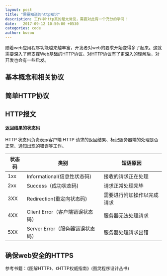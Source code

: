 ```yaml
---
layout: post
title: "需要知道的http知识"
description: 工作中http真的是太常见，需要对此有一个充分的学习！
date:   2017-09-12 10:50:00 +0530
categories: code
author: bwzou
---
```

随着web应用程序功能越来越丰富，开发者对web的要求开始变得多了起来。这就需要深入了解支撑Web基础的HTTP协议。对HTTP协议有了更深入的理解后，对开发也会有一些启发。

## 基本概念和相关协议


## 简单HTTP协议


## HTTP报文

#### 返回结果的状态码
HTTP 状态码负责表示客户端 HTTP 请求的返回结果、标记服务器端的处理是否正常、通知出现的错误等工作。

  状态码  |             类别             |       短语原因           
---------|----------------------------- |--------------------
 1xx     |Informational(信息性状态码)    | 接收的请求正在处理         
 2xx     |Success（成功状态码)           | 请求正常处理完毕           
 3XX     |Redirection(重定向状态码)      | 需要进行附加操作以完成请求  
 4XX     |Client Error（客户端错误状态码）| 服务器无法处理请求          
 5XX     |Server Error（服务器错误状态码）| 服务器处理请求出错     
   
## 确保web安全的HTTPS



参考书籍：《图解HTTP》、《HTTP权威指南》(图灵程序设计丛书)
